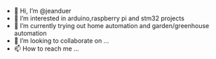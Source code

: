 - 👋 Hi, I’m @jeanduer
- 👀 I’m interested in arduino,raspberry pi and stm32 projects
- 🌱 I’m currently trying out  home automation and garden/greenhouse automation
- 💞️ I’m looking to collaborate on ...
- 📫 How to reach me ...

<!---
jeanduer/jeanduer is a ✨ special ✨ repository because its `README.md` (this file) appears on your GitHub profile.
You can click the Preview link to take a look at your changes.
--->
